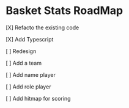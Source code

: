 # Basket Stats RoadMap

[X] Refacto the existing code

[X] Add Typescript

[ ] Redesign

[ ] Add a team

[ ] Add name player

[ ] Add role player

[ ] Add hitmap for scoring
